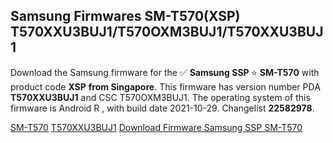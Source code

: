<h2>Samsung Firmwares SM-T570(XSP) T570XXU3BUJ1/T570OXM3BUJ1/T570XXU3BUJ1</h2>
Download the Samsung firmware for the ✅ <strong>Samsung SSP </strong> ⭐ <strong>SM-T570</strong> with product code <strong>XSP</strong> <strong> from Singapore</strong>. This firmware has version number PDA <strong>T570XXU3BUJ1</strong> and CSC T570OXM3BUJ1. The operating system of this firmware is Android R , with build date 2021-10-29. Changelist <strong>22582978</strong>.


[SM-T570](https://samfirm.shop/samsung/model/SM-T570)
[T570XXU3BUJ1](https://samfirm.shop/samsung/pda/T570XXU3BUJ1)
[Download Firmware Samsung SSP SM-T570](https://samfirm.shop/samsung/firmware/470048)
